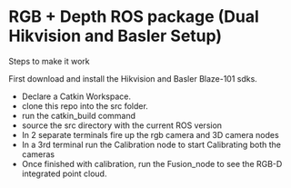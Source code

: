 # RGB + Depth ROS package (Dual Hikvision and Basler Setup)

Steps to make it work

First download and install the Hikvision and Basler Blaze-101 sdks. 

- Declare a Catkin Workspace.
- clone this repo into the src folder.
- run the catkin_build command
- source the src directory with the current ROS version
- In 2 separate terminals fire up the rgb camera and 3D camera nodes
- In a 3rd terminal run the Calibration node to start Calibrating both the cameras
- Once finished with calibration, run the Fusion_node to see the RGB-D integrated point cloud.

